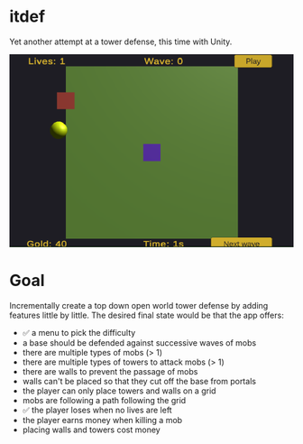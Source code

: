 # itdef

Yet another attempt at a tower defense, this time with Unity.

![Game view](resources/game.png)

# Goal

Incrementally create a top down open world tower defense by adding features little by little. The desired final state would be that the app offers:
* ✅ a menu to pick the difficulty
* a base should be defended against successive waves of mobs
* there are multiple types of mobs (> 1)
* there are multiple types of towers to attack mobs (> 1)
* there are walls to prevent the passage of mobs
* walls can't be placed so that they cut off the base from portals
* the player can only place towers and walls on a grid
* mobs are following a path following the grid
* ✅ the player loses when no lives are left
* the player earns money when killing a mob
* placing walls and towers cost money